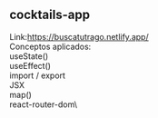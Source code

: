 ## cocktails-app
Link:https://buscatutrago.netlify.app/ \
Conceptos aplicados:\
useState()\
useEffect()\
import / export\
JSX\
map()\
react-router-dom\
